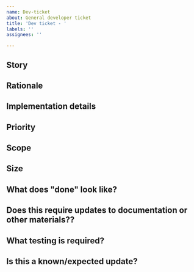 ```yaml
---
name: Dev-ticket
about: General developer ticket
title: 'Dev ticket - '
labels: ''
assignees: ''

---
```


<!--- Provide a general summary of the issue in the Title above -->

## Story
<!--- Describe the benefits of this change, ideally in the following format: -->
<!--- As a < type of user >, I want < some goal > so that < some reason >. -->

## Rationale
<!--- Provide the relevant background information to udnerstand why this change is needed -->
<!--- This is where you can provide more details thathelp the reader understand why you want to make this change -->

## Implementation details
<!--- Explain the steps you will take to implement this change. If you do not have specific steps yet, write your implementation ideas or outline general approach -->

## Priority
<!--- How urgent is this issue, and why? -->
<!--- Explain in writing or give a numerical value from 1 (nice-to-have) to 5 (critical) -->

## Scope
<!--- Which parts of the project/codebase does this affect? -->
<!--- What are the possibel downstream impacts or side-effects of this change?? -->

## Size
<!--- How long do you expect this to take? -->
<!--- How many people/person-hours are required? -->

## What does "done" look like?
<!--- Explain what needs to happen in order for this to be considered complete -->

## Does this require updates to documentation or other materials??
<!--- Are there documentation, website or other media changes required after this change is implemented?. -->

## What testing is required?
<!--- Describe what tests are required to ensure this change has been delivered as expected -->

## Is this a known/expected update?
<!--- Has this been discussed with the core team or in a discussion forum? Provide links if possible. -->
